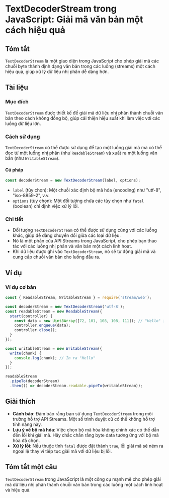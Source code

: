 <!--
Meta Description: # TextDecoderStream trong JavaScript: Giải mã văn bản một cách hiệu quả ## Tóm tắt `TextDecoderStream` là một giao diện trong JavaScript cho phép giải...
Meta Keywords: một, textdecoderstream, giải, luồng, bản
-->

# TextDecoderStream trong JavaScript: Giải mã văn bản một cách hiệu quả

## Tóm tắt
`TextDecoderStream` là một giao diện trong JavaScript cho phép giải mã các chuỗi byte thành định dạng văn bản trong các luồng (streams) một cách hiệu quả, giúp xử lý dữ liệu nhị phân dễ dàng hơn.

## Tài liệu
### Mục đích
`TextDecoderStream` được thiết kế để giải mã dữ liệu nhị phân thành chuỗi văn bản theo cách không đồng bộ, giúp cải thiện hiệu suất khi làm việc với các luồng dữ liệu lớn.

### Cách sử dụng
`TextDecoderStream` có thể được sử dụng để tạo một luồng giải mã mà có thể đọc từ một luồng nhị phân (như `ReadableStream`) và xuất ra một luồng văn bản (như `WritableStream`). 

#### Cú pháp
```javascript
const decoderStream = new TextDecoderStream(label, options);
```

- `label` (tùy chọn): Một chuỗi xác định bộ mã hóa (encoding) như "utf-8", "iso-8859-2", v.v.
- `options` (tùy chọn): Một đối tượng chứa các tùy chọn như `fatal` (boolean) chỉ định việc xử lý lỗi.

### Chi tiết
- Đối tượng `TextDecoderStream` có thể được sử dụng cùng với các luồng khác, giúp dễ dàng chuyển đổi giữa các loại dữ liệu.
- Nó là một phần của API Streams trong JavaScript, cho phép bạn thao tác với các luồng nhị phân và văn bản một cách linh hoạt.
- Khi dữ liệu được ghi vào `TextDecoderStream`, nó sẽ tự động giải mã và cung cấp chuỗi văn bản cho luồng đầu ra.

## Ví dụ
### Ví dụ cơ bản
```javascript
const { ReadableStream, WritableStream } = require('stream/web');

const decoderStream = new TextDecoderStream('utf-8');
const readableStream = new ReadableStream({
  start(controller) {
    const data = new Uint8Array([72, 101, 108, 108, 111]); // "Hello" in UTF-8
    controller.enqueue(data);
    controller.close();
  }
});

const writableStream = new WritableStream({
  write(chunk) {
    console.log(chunk); // In ra "Hello"
  }
});

readableStream
  .pipeTo(decoderStream)
  .then(() => decoderStream.readable.pipeTo(writableStream));
```

## Giải thích
- **Cảnh báo**: Đảm bảo rằng bạn sử dụng `TextDecoderStream` trong môi trường hỗ trợ API Streams. Một số trình duyệt cũ có thể không hỗ trợ tính năng này.
- **Lưu ý về bộ mã hóa**: Việc chọn bộ mã hóa không chính xác có thể dẫn đến lỗi khi giải mã. Hãy chắc chắn rằng byte data tương ứng với bộ mã hóa đã chọn.
- **Xử lý lỗi**: Nếu thuộc tính `fatal` được đặt thành `true`, lỗi giải mã sẽ ném ra ngoại lệ thay vì tiếp tục giải mã với dữ liệu bị lỗi.

## Tóm tắt một câu
`TextDecoderStream` trong JavaScript là một công cụ mạnh mẽ cho phép giải mã dữ liệu nhị phân thành chuỗi văn bản trong các luồng một cách linh hoạt và hiệu quả.